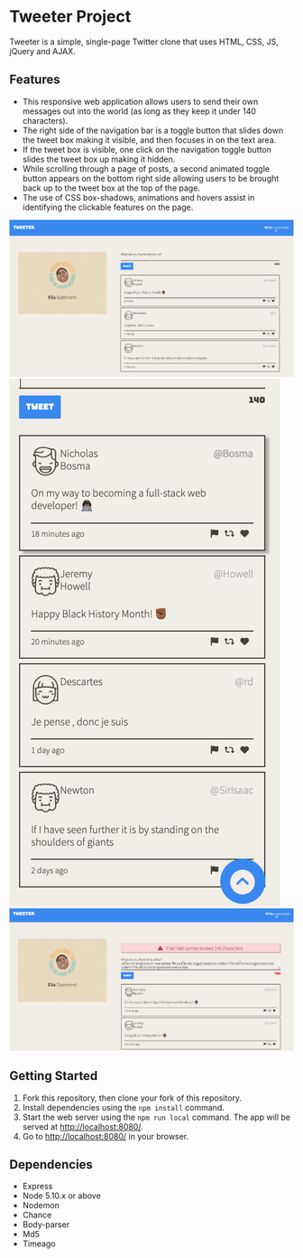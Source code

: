 # Tweeter Project  

Tweeter is a simple, single-page Twitter clone that uses  HTML, CSS, JS, jQuery and AJAX.

## Features

+ This responsive web application allows users to send their own messages out into the world (as long as they keep it under 140 characters).
+ The right side of the navigation bar is a toggle button that slides down the tweet box making it visible, and then focuses in on the text area.
+ If the tweet box is visible, one click on the navigation toggle button slides the tweet box up making it hidden.
+ While scrolling through a page of posts, a second animated toggle button appears on the bottom right side allowing users to be brought back up to the tweet box at the top of the page. 
+ The use of CSS box-shadows, animations and hovers assist in identifying the clickable features on the page.


![Screenshot of main page ](https://github.com/TheBlackElder/tweeter/blob/master/docs/main-tweeter.png?raw=true)
![Screenshot of mobile view](https://github.com/TheBlackElder/tweeter/blob/master/docs/mobile-scroll.png?raw=true)
![Screenshot of tweet error](https://github.com/TheBlackElder/tweeter/blob/master/docs/tweet-error.png?raw=true)

## Getting Started


1. Fork this repository, then clone your fork of this repository.
2. Install dependencies using the `npm install` command.
3. Start the web server using the `npm run local` command. The app will be served at <http://localhost:8080/>.
4. Go to <http://localhost:8080/> in your browser.

## Dependencies

- Express
- Node 5.10.x or above
- Nodemon
- Chance
- Body-parser
- Md5
- Timeago

